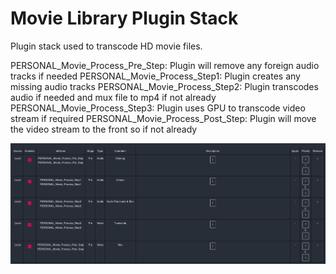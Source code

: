 # Movie Library Plugin Stack

Plugin stack used to transcode HD movie files.

PERSONAL_Movie_Process_Pre_Step: Plugin will remove any foreign audio tracks if needed
PERSONAL_Movie_Process_Step1: Plugin creates any missing audio tracks
PERSONAL_Movie_Process_Step2: Plugin transcodes audio if needed and mux file to mp4 if not already
PERSONAL_Movie_Process_Step3: Plugin uses GPU to transcode video stream if required
PERSONAL_Movie_Process_Post_Step: Plugin will move the video stream to the front so if not already




<p align="center">
  <img src="https://github.com/gdtms247/tdarr_plugins/blob/bd1f7b39271ab205a737fba250f3c8d15bae319a/Movies/Movies.png"/>
</p>
